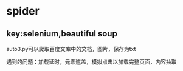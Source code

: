 # spider
## key:selenium,beautiful soup
auto3.py可以爬取百度文库中的文档，图片，保存为txt

遇到的问题：加载延时，元素遮盖，模拟点击以加载完整页面，内容抽取
